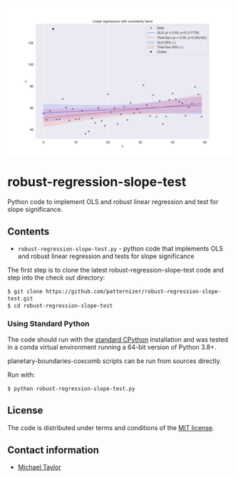 ![image](https://github.com/patternizer/robust-regression-slope-test/blob/main/linear-regression-comparison-with-uncertainty.png)

# robust-regression-slope-test

Python code to implement OLS and robust linear regression and test for slope significance.

## Contents

* `robust-regression-slope-test.py` - python code that implements OLS and robust linear regression and tests for slope significance

The first step is to clone the latest robust-regression-slope-test code and step into the check out directory: 

    $ git clone https://github.com/patternizer/robust-regression-slope-test.git
    $ cd robust-regression-slope-test

### Using Standard Python

The code should run with the [standard CPython](https://www.python.org/downloads/) installation and was tested in a conda virtual environment running a 64-bit version of Python 3.8+.

planetary-boundaries-coxcomb scripts can be run from sources directly.

Run with:

    $ python robust-regression-slope-test.py

## License

The code is distributed under terms and conditions of the [MIT license](https://opensource.org/licenses/MIT).

## Contact information

* [Michael Taylor](patternizer@proton.me)

